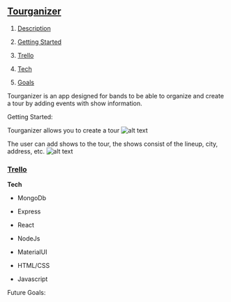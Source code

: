 ## [**Tourganizer**](https://tourganizer.herokuapp.com/) <a name="home"></a> 

1. [Description](#desc)

2. [Getting Started](#start)

3. [Trello](#trello) 

4. [Tech](#tech)

5. [Goals](#goals)



Tourganizer is an app designed for bands to be able to organize and create a tour by adding events with show information. <a name="desc"></a> 




Getting Started: <a name="start"></a> 

Tourganizer allows you to create a tour
![alt text](https://i.imgur.com/f3QvYdG.png)

The user can add shows to the tour, the shows consist of the lineup, city, address, etc.
![alt text](https://i.imgur.com/VQ4ge7S.png)



### [**Trello**](https://trello.com/b/SQlUvKFi/tourganizer) <a name="trello"></a> 











<a name="tech"></a> **Tech**

* MongoDb

* Express

* React

* NodeJs

* MaterialUI

* HTML/CSS

* Javascript




Future Goals: <a name="goals"></a> 


